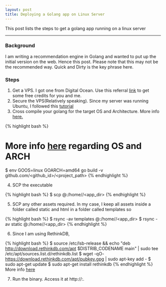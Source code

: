 ```yaml
---
layout: post
title: Deploying a Golang app on Linux Server
---
```


This post lists the steps to get a golang app running on a linux server

-----

### Background

I am writing a recommendation engine in Golang and wanted to put up the initial version on the web. Hence this post. Please note that this may not be the recommended way. Quick and Dirty is the key phrase here.

### Steps

1. Get a VPS. I got one from Digital Ocean. Use this referral <a href="https://m.do.co/c/0e9b19aad9a9">link</a> to get some free credits for you and me.
2. Secure the VPS(Relatively speaking). Since my server was running Ubuntu, I followed this <a href="https://www.digitalocean.com/community/tutorials/initial-server-setup-with-ubuntu-14-04">tutorial</a>
3. Cross compile your golang for the target OS and Architecture. More info <a href="http://dave.cheney.net/2015/08/22/cross-compilation-with-go-1-5">here.</a>

{% highlight bash %}
# More info <a href="https://golang.org/doc/install/source#environment">here</a> regarding OS and ARCH
$ env GOOS=linux GOARCH=amd64 go build -v github.com/<github_id>/<project_path>
{% endhighlight %}

4. SCP the executable

{% highlight bash %}
$ scp <executable> <username>@<ip>:/home/<username>/<app_dir>
{% endhighlight %}

5. SCP any other assets required. In my case, I keep all assets inside a folder called static and html in a folder called templates so

{% highlight bash %}
$ rsync -av templates <username>@<ip>:/home/<username>/<app_dir>
$ rsync -av static <username>@<ip>:/home/<username>/<app_dir>
{% endhighlight %}

6. Since I am using RethinkDB,

{% highlight bash %}
$ source /etc/lsb-release && echo "deb http://download.rethinkdb.com/apt $DISTRIB_CODENAME main" | sudo tee /etc/apt/sources.list.d/rethinkdb.list
$ wget -qO- https://download.rethinkdb.com/apt/pubkey.gpg | sudo apt-key add -
$ sudo apt-get update
$ sudo apt-get install rethinkdb
{% endhighlight %}
More info <a href="https://www.rethinkdb.com/docs/install/ubuntu/">here</a>

7. Run the binary. Access it at http://<ip>:<port>. 


